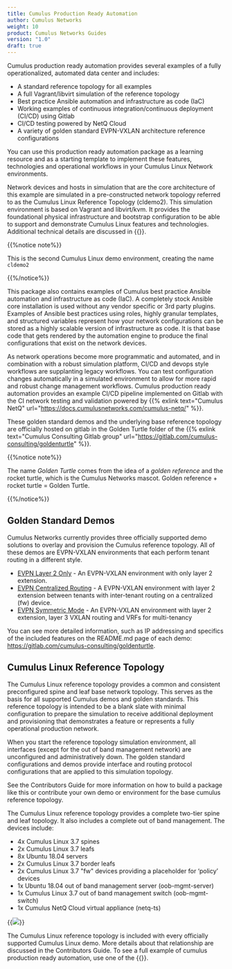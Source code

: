 ```yaml
---
title: Cumulus Production Ready Automation
author: Cumulus Networks
weight: 10
product: Cumulus Networks Guides
version: "1.0"
draft: true
---
```

Cumulus production ready automation provides several examples of a fully operationalized, automated data center and includes:

- A standard reference topology for all examples
- A full Vagrant/libvirt simulation of the reference topology
- Best practice Ansible automation and infrastructure as code (IaC)
- Working examples of continuous integration/continuous deployment (CI/CD) using Gitlab
- CI/CD testing powered by NetQ Cloud
- A variety of golden standard EVPN-VXLAN architecture reference configurations

You can use this production ready automation package as a learning resource and as a starting template to implement these features, technologies and operational workflows in your Cumulus Linux Network environments.

Network devices and hosts in simulation that are the core architecture of this example are simulated in a pre-constructed network topology referred to as the Cumulus Linux Reference Topology (cldemo2). This simulation environment is based on Vagrant and libvirt/kvm. It provides the foundational physical infrastructure and bootstrap configuration to be able to support and demonstrate Cumulus Linux features and technologies. Additional technical details are discussed in {{<link url="#cumulus-linux-reference-topology" text="Cumulus Linux Reference Topology">}}.

{{%notice note%}}

This is the second Cumulus Linux demo environment, creating the name `cldemo2`

{{%/notice%}}

This package also contains examples of Cumulus best practice Ansible automation and infrastructure as code (IaC). A completely stock Ansible core installation is used without any vendor specific or 3rd party plugins. Examples of Ansible best practices using roles, highly granular templates, and structured variables represent how your network configurations can be stored as a highly scalable version of infrastructure as code. It is that base code that gets rendered by the automation engine to produce the final configurations that exist on the network devices.

As network operations become more programmatic and automated, and in combination with a robust simulation platform, CI/CD and devops style workflows are supplanting legacy workflows. You can test configuration changes automatically in a simulated environment to allow for more rapid and robust change management workflows. Cumulus production ready automation provides an example CI/CD pipeline implemented on Gitlab with the CI network testing and validation powered by {{% exlink text="Cumulus NetQ" url="https://docs.cumulusnetworks.com/cumulus-netq/" %}}.

These golden standard demos and the underlying base reference topology are officially hosted on gitlab in the Golden Turtle folder of the {{% exlink text="Cumulus Consulting Gitlab group" url="https://gitlab.com/cumulus-consulting/goldenturtle" %}}.

{{%notice note%}}

The name *Golden Turtle* comes from the idea of a *golden reference* and the rocket turtle, which is the Cumulus Networks mascot. Golden reference + rocket turtle = Golden Turtle.

{{%/notice%}}

## Golden Standard Demos

Cumulus Networks currently provides three officially supported demo solutions to overlay and provision the Cumulus reference topology. All of these demos are EVPN-VXLAN environments that each perform tenant routing in a different style.

- [EVPN Layer 2 Only](https://gitlab.com/cumulus-consulting/goldenturtle/dc_configs_vxlan_evpnl2only) - An EVPN-VXLAN environment with only layer 2 extension.
- [EVPN Centralized Routing](https://gitlab.com/cumulus-consulting/goldenturtle/dc_configs_vxlan_evpncent) - A EVPN-VXLAN environment with layer 2 extension between tenants with inter-tenant routing on a centralized (fw) device.
- [EVPN Symmetric Mode](https://gitlab.com/cumulus-consulting/goldenturtle/dc_configs_vxlan_evpnsym) - An EVPN-VXLAN environment with layer 2 extension, layer 3 VXLAN routing and VRFs for multi-tenancy

You can see more detailed information, such as IP addressing and specifics of the included features on the README.md page of each demo: https://gitlab.com/cumulus-consulting/goldenturtle.

## Cumulus Linux Reference Topology

The Cumulus Linux reference topology provides a common and consistent preconfigured spine and leaf base network topology. This serves as the basis for all supported Cumulus demos and golden standards. This reference topology is intended to be a blank slate with minimal configuration to prepare the simulation to receive additional deployment and provisioning that demonstrates a feature or represents a fully operational production network.

When you start the reference topology simulation environment, all interfaces (except for the out of band management network) are unconfigured and administratively down. The golden standard configurations and demos provide interface and routing protocol configurations that are applied to this simulation topology.

See the Contributors Guide for more information on how to build a package like this or contribute your own demo or environment for the base cumulus reference topology.

The Cumulus Linux reference topology provides a complete two-tier spine and leaf topology. It also includes a complete out of band management. The devices include:

- 4x Cumulus Linux 3.7 spines
- 2x Cumulus Linux 3.7 leafs
- 8x Ubuntu 18.04 servers
- 2x Cumulus Linux 3.7 border leafs
- 2x Cumulus Linux 3.7 "fw" devices providing a placeholder for ‘policy’ devices
- 1x Ubuntu 18.04 out of band management server (oob-mgmt-server)
- 1x Cumulus Linux 3.7 out of band management switch (oob-mgmt-switch)
- 1x Cumulus NetQ Cloud virtual appliance (netq-ts)

{{<img src="/images/guides/cldemo2-diagram.png" >}}

The Cumulus Linux reference topology is included with every officially supported Cumulus Linux demo. More details about that relationship are discussed in the Contributors Guide. To see a full example of cumulus production ready automation, use one of the {{<link text="EVPN VXLAN golden standard demos" title="#Golden Standard Demos" >}}.
